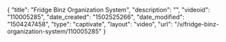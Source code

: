 {
    "title": "Fridge Binz Organization System",
    "description": "",
    "videoid": "110005285",
    "date_created": "1502525266",
    "date_modified": "1504247458",
    "type": "captivate",
    "layout": "video",
    "url": "\/v\/fridge-binz-organization-system\/110005285"
}